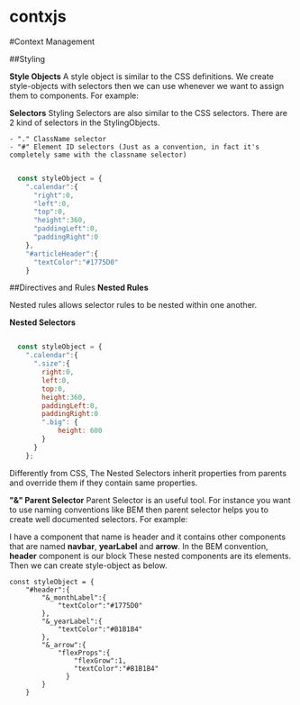 # contxjs

#Context Management


##Styling

**Style Objects**
A style object is similar to the CSS definitions. We create style-objects with selectors then we can use whenever we want to assign them to components. For example:

**Selectors**
Styling Selectors are also similar to the CSS selectors. There are 2 kind of selectors in the StylingObjects.

	- "." ClassName selector
	- "#" Element ID selectors (Just as a convention, in fact it's completely same with the classname selector)

```js

  const styleObject = {
    ".calendar":{
      "right":0,
      "left":0,
      "top":0,
      "height":360,
      "paddingLeft":0,
      "paddingRight":0
    },
    "#articleHeader":{
      "textColor":"#1775D0"
    }
```


##Directives and Rules
**Nested Rules**

Nested rules allows selector rules to be nested within one another. 

**Nested Selectors**

```js

  const styleObject = {
    ".calendar":{
      ".size":{
        right:0,
        left:0,
        top:0,
        height:360,
        paddingLeft:0,
        paddingRight:0
        ".big": {
		    height: 600
        }
      }
    };

```

Differently from CSS, The Nested Selectors inherit properties from parents and override them if they contain same properties.

**"&" Parent Selector**
Parent Selector is an useful tool. For instance you want to use naming conventions like BEM then parent selector helps you to create well documented selectors. For example:

I have a component that name is header and it contains other components that are named **navbar**, **yearLabel** and **arrow**. In the BEM convention, **header** component is our block These nested components are its elements. Then we can create style-object as below. 


	const styleObject = {
		"#header":{
			"&_monthLabel":{
				"textColor":"#1775D0"
			},
			"&_yearLabel":{
				"textColor":"#B1B1B4"
			},
			"&_arrow":{
				"flexProps":{
					"flexGrow":1,
					"textColor":"#B1B1B4"
				  }
			}  
		}


